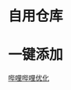 # 自用仓库
# 一键添加
[哔哩哔哩优化](URL "loon://import?plugin=https://raw.githubusercontent.com/cyh946/Loon/master/bili.plugin")
